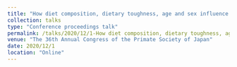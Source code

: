 ```yaml
---
title: "How diet composition, dietary toughness, age and sex influence fecal particle size in Yakushima Japanese macaques"
collection: talks
type: "Conference proceedings talk"
permalink: /talks/2020/12/1-How diet composition, dietary toughness, age and sex influence fecal particle size in Yakushima Japanese macaques
venue: "The 36th Annual Congress of the Primate Society of Japan"
date: 2020/12/1
location: "Online"
---
```

